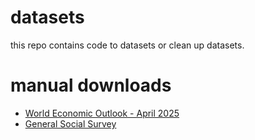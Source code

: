 # datasets

this repo contains code to datasets or clean up datasets.

# manual downloads

* [World Economic Outlook - April 2025](https://www.imf.org/en/Publications/WEO/weo-database/2025/april/download-entire-database)
* [General Social Survey](https://gss.norc.org/us/en/gss/get-the-data.html)

